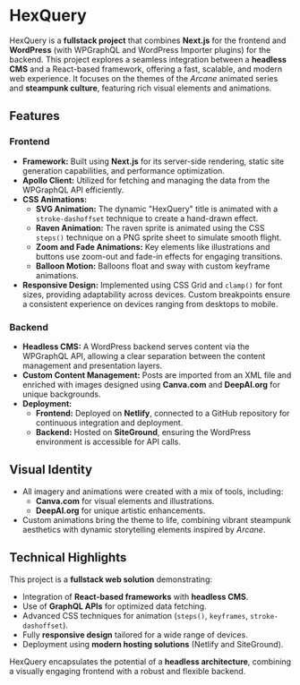 # HexQuery

HexQuery is a **fullstack project** that combines **Next.js** for the frontend and **WordPress** (with WPGraphQL and WordPress Importer plugins) for the backend. This project explores a seamless integration between a **headless CMS** and a React-based framework, offering a fast, scalable, and modern web experience. It focuses on the themes of the *Arcane* animated series and **steampunk culture**, featuring rich visual elements and animations.

## Features

### Frontend
- **Framework:** Built using **Next.js** for its server-side rendering, static site generation capabilities, and performance optimization.
- **Apollo Client:** Utilized for fetching and managing the data from the WPGraphQL API efficiently.
- **CSS Animations:**
  - **SVG Animation:** The dynamic "HexQuery" title is animated with a `stroke-dashoffset` technique to create a hand-drawn effect.
  - **Raven Animation:** The raven sprite is animated using the CSS `steps()` technique on a PNG sprite sheet to simulate smooth flight.
  - **Zoom and Fade Animations:** Key elements like illustrations and buttons use zoom-out and fade-in effects for engaging transitions.
  - **Balloon Motion:** Balloons float and sway with custom keyframe animations.
- **Responsive Design:** Implemented using CSS Grid and `clamp()` for font sizes, providing adaptability across devices. Custom breakpoints ensure a consistent experience on devices ranging from desktops to mobile.

### Backend
- **Headless CMS:** A WordPress backend serves content via the WPGraphQL API, allowing a clear separation between the content management and presentation layers.
- **Custom Content Management:** Posts are imported from an XML file and enriched with images designed using **Canva.com** and **DeepAI.org** for unique backgrounds.
- **Deployment:** 
  - **Frontend:** Deployed on **Netlify**, connected to a GitHub repository for continuous integration and deployment.
  - **Backend:** Hosted on **SiteGround**, ensuring the WordPress environment is accessible for API calls.

## Visual Identity
- All imagery and animations were created with a mix of tools, including:
  - **Canva.com** for visual elements and illustrations.
  - **DeepAI.org** for unique artistic enhancements.
- Custom animations bring the theme to life, combining vibrant steampunk aesthetics with dynamic storytelling elements inspired by *Arcane*.

## Technical Highlights
This project is a **fullstack web solution** demonstrating:
- Integration of **React-based frameworks** with **headless CMS**.
- Use of **GraphQL APIs** for optimized data fetching.
- Advanced CSS techniques for animation (`steps()`, `keyframes`, `stroke-dashoffset`).
- Fully **responsive design** tailored for a wide range of devices.
- Deployment using **modern hosting solutions** (Netlify and SiteGround).

HexQuery encapsulates the potential of a **headless architecture**, combining a visually engaging frontend with a robust and flexible backend.
